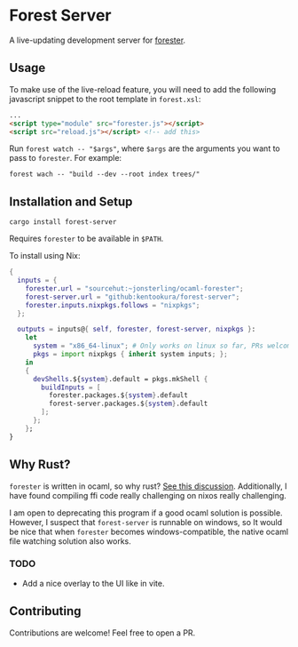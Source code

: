 # Forest Server

A live-updating development server for [forester](https://git.sr.ht/~jonsterling/ocaml-forester).

## Usage

To make use of the live-reload feature, you will need to add the following
javascript snippet to the root template in `forest.xsl`:

```html
...
<script type="module" src="forester.js"></script>
<script src="reload.js"></script> <!-- add this>
```

Run `forest watch -- "$args"`, where `$args` are the arguments you want to pass
to `forester`. For example:

`forest wach -- "build --dev --root index trees/"`

## Installation and Setup

`cargo install forest-server`

Requires `forester` to be available in `$PATH`.

To install using Nix:

```nix
{
  inputs = {
    forester.url = "sourcehut:~jonsterling/ocaml-forester";
    forest-server.url = "github:kentookura/forest-server";
    forester.inputs.nixpkgs.follows = "nixpkgs";
  };

  outputs = inputs@{ self, forester, forest-server, nixpkgs }:
    let
      system = "x86_64-linux"; # Only works on linux so far, PRs welcome!
      pkgs = import nixpkgs { inherit system inputs; };
    in
    {
      devShells.${system}.default = pkgs.mkShell {
        buildInputs = [
          forester.packages.${system}.default
          forest-server.packages.${system}.default
        ];
      };
    };
}
```

## Why Rust?

`forester` is written in ocaml, so why rust?
[See this discussion](https://lists.sr.ht/~jonsterling/forester-discuss/%3CCADB3NkmpLxEpoTJqv7zNoh5s8+4cTVMJJt7sKR-EwHYc_ULSqw%40mail.gmail.com%3E#%3CCADB3NkkCBB7HKdM=1kzxtJRt9YBwkY_RNHhpzOTo8uuk7crC6A@mail.gmail.com%3E).
Additionally, I have found compiling ffi code really challenging on nixos
really challenging.

I am open to deprecating this program if a good ocaml solution is possible.
However, I suspect that `forest-server` is runnable on windows, so It would be
nice that when `forester` becomes windows-compatible, the native ocaml file
watching solution also works.

### TODO

- Add a nice overlay to the UI like in vite.

## Contributing

Contributions are welcome! Feel free to open a PR.
